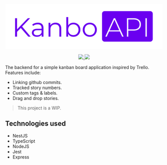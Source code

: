 <p align="center">
    <img src="./static/kanbo-api-branding.png">
</p>

<p align="center">
    <a href="https://travis-ci.com/danielcornock/kanbo-api" alt="Build status">
        <img src="https://travis-ci.com/danielcornock/kanbo-api.svg?branch=master" />
    </a>
    <a href="https://coveralls.io/github/danielcornock/kanbo-api?branch=master" alt="Code coverage">
        <img src="https://coveralls.io/repos/github/danielcornock/kanbo-api/badge.svg" />
    </a>
</p>

The backend for a simple kanban board application inspired by Trello. Features include:

- Linking github commits.
- Tracked story numbers.
- Custom tags & labels.
- Drag and drop stories.

> This project is a WIP.

## Technologies used

- NestJS
- TypeScript
- NodeJS
- Jest
- Express

